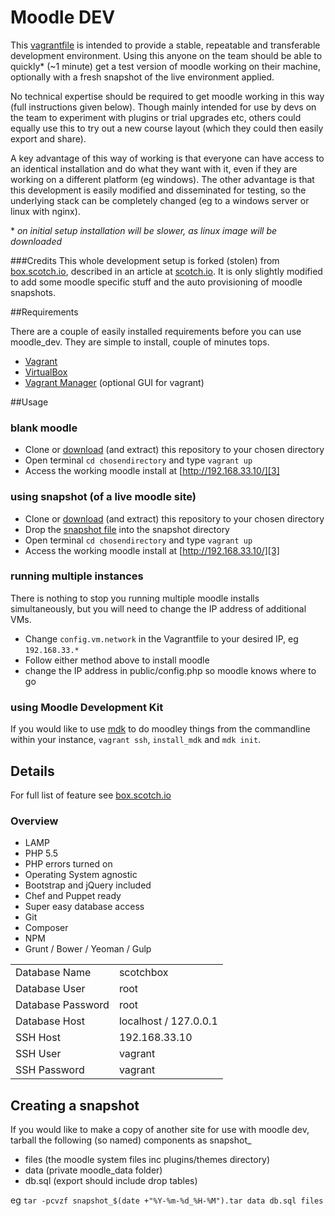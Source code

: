 Moodle DEV
==========

This [vagrantfile][5] is intended to provide a stable, repeatable and transferable development environment. Using this anyone on the team should be able to quickly* (~1 minute) get a test version of moodle working on their machine, optionally with a fresh snapshot of the live environment applied.

No technical expertise should be required to get moodle working in this way     (full instructions given below). Though  mainly intended for use by devs on the team to experiment with plugins or trial upgrades etc, others could equally use this to try out a new course layout (which they could then easily export and share).

A key advantage of this way of working is that everyone can have access to an identical installation and do what they want with it, even if they are working on a different platform (eg windows). The other advantage is that this development is easily modified and disseminated for testing, so the underlying stack can be completely changed (eg to a windows server or linux with nginx).

\* *on initial setup installation will be slower, as linux image will be downloaded* 

###Credits
This whole development setup is forked (stolen) from [box.scotch.io][16], described in an article at [scotch.io][17]. It is only slightly modified to add some moodle specific stuff and the auto provisioning of  moodle snapshots.

##Requirements

There are a couple of easily installed requirements before you can use moodle_dev. They are simple to install, couple of minutes tops.

* [Vagrant][1]
* [VirtualBox][4] 
* [Vagrant Manager][2] (optional GUI for vagrant)

##Usage
### blank moodle

* Clone or [download][6] (and extract) this repository to your chosen directory
* Open terminal `cd chosendirectory` and type `vagrant up`
* Access the working moodle install at  [http://192.168.33.10/][3]

### using snapshot (of a live moodle site)

* Clone or [download][6] (and extract) this repository to your chosen directory
* Drop the [snapshot file](#createsnapshot) into the snapshot directory 
* Open terminal `cd chosendirectory` and type `vagrant up`
* Access the working moodle install at  [http://192.168.33.10/][3]

### running multiple instances

There is nothing to stop you running multiple moodle installs simultaneously, but you will need to change the IP address of additional VMs.

* Change `config.vm.network` in the Vagrantfile to your desired IP, eg `192.168.33.*`
* Follow either method above to install moodle
* change the IP address in public/config.php so moodle knows where to go

### using Moodle Development Kit

If you would like to use [mdk][7] to do moodley things from the commandline within your instance, `vagrant ssh`, `install_mdk` and `mdk init`.

## Details

For full list of feature see [box.scotch.io][16]

### Overview
- LAMP
- PHP 5.5
- PHP errors turned on
- Operating System agnostic
- Bootstrap and jQuery included
- Chef and Puppet ready
- Super easy database access
- Git
- Composer
- NPM
- Grunt / Bower / Yeoman / Gulp


|   | |
| ------------- | ------------- |
| Database Name  | scotchbox  |
| Database User  | root  |
| Database Password  | root  |
| Database Host  | localhost / 127.0.0.1  |
| SSH Host  | 192.168.33.10  |
| SSH User  | vagrant  |
| SSH Password  | vagrant  |


<a name="createsnapshot"></a>

## Creating a snapshot

If you would like to make a copy of another site for use with moodle dev, tarball the following (so named) components as snapshot_<dateorblank>

- files (the moodle system files inc plugins/themes directory)
- data (private moodle_data folder)
- db.sql (export should include drop tables)

eg
`tar -pcvzf snapshot_$(date +"%Y-%m-%d_%H-%M").tar data db.sql files`



[1]: http://www.vagrantup.com/downloads
[2]: http://vagrantmanager.com/
[3]: http://192.168.33.10/
[4]: https://www.virtualbox.org/wiki/Downloads
[5]: https://www.vagrantup.com/
[6]: https://github.com/ucfalmouth/moodle_dev/archive/master.zip
[7]: https://github.com/FMCorz/mdk
[16]: http://box.scotch.io
[17]: http://scotch.io/bar-talk/introducing-scotch-box-a-vagrant-lamp-stack-that-just-works